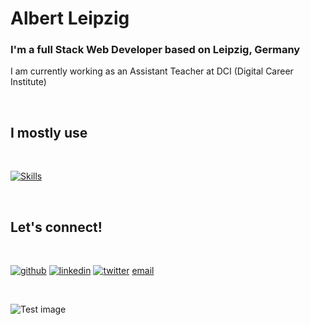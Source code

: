 # Albert Leipzig

### I'm a full Stack Web Developer based on Leipzig, Germany

I am currently working as an Assistant Teacher at DCI (Digital Career Institute)

<br>

<div>

</div>

## I mostly use

<br>

[![Skills](https://skillicons.dev/icons?i=bash,html,scss,js,nodejs,express,mongodb,postman,threejs,git,css,bootstrap,react,vite,figma,firebase,rollupjs&perline=9)](https://skillicons.dev)

<br>



## Let's connect!

<br>

[![github](https://skillicons.dev/icons?i=github)](https://www.linkedin.com/in/albert-clemente/)
[![linkedin](https://skillicons.dev/icons?i=linkedin)](https://www.linkedin.com/in/albert-clemente/)
[![twitter](https://skillicons.dev/icons?i=twitter)](https://github.com/AlbertLeipzig)
[email](mailto:albertclemvill@gmail.com)

 
<br>

![Test image](https://images.unsplash.com/photo-1610299736609-129411c176b8?ixlib=rb-4.0.3&ixid=MnwxMjA3fDB8MHxzZWFyY2h8NXx8bGVpcHppZ3xlbnwwfHwwfHw%3D&auto=format&fit=crop&w=350&q=60)

<br>
